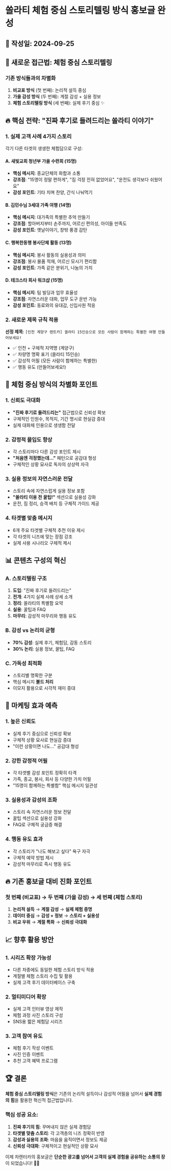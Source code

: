 # 쏠라티 체험 중심 스토리텔링 방식 홍보글 완성

## 📅 작성일: 2024-09-25

## 🎯 새로운 접근법: 체험 중심 스토리텔링

### 기존 방식들과의 차별화

1. **비교표 방식** (첫 번째): 논리적 설득 중심
2. **가을 감성 방식** (두 번째): 계절 감성 + 실용 정보
3. **체험 스토리텔링 방식** (세 번째): 실제 후기 중심 ✨

## 🔥 핵심 전략: "진짜 후기로 들려드리는 쏠라티 이야기"

### 1. 실제 고객 사례 4가지 스토리

각기 다른 타겟의 생생한 체험담으로 구성:

#### A. 새빛교회 청년부 가을 수련회 (15명)

- **핵심 메시지**: 종교단체의 화합과 소통
- **강조점**: "15명이 정말 편하게", "짐 걱정 전혀 없었어요", "운전도 생각보다 쉬웠어요"
- **감성 포인트**: 기타 치며 찬양, 간식 나눠먹기

#### B. 김민수님 3세대 가족 여행 (14명)

- **핵심 메시지**: 대가족의 특별한 추억 만들기
- **강조점**: 할아버지부터 손주까지, 어르신 편의성, 아이들 만족도
- **감성 포인트**: 옛날이야기, 창밖 풍경 감탄

#### C. 행복한동행 봉사단체 활동 (13명)

- **핵심 메시지**: 봉사 활동의 실용성과 의미
- **강조점**: 봉사 물품 적재, 어르신 모시기 편리함
- **감성 포인트**: 가족 같은 분위기, 나눔의 가치

#### D. 테크스타 회사 워크샵 (15명)

- **핵심 메시지**: 팀 빌딩과 업무 효율성
- **강조점**: 자연스러운 대화, 업무 도구 운반 가능
- **감성 포인트**: 동료와의 유대감, 신입사원 적응

### 2. 새로운 제목 규칙 적용

**선정 제목**: `[인천 계양구 렌트카] 쏠라티 15인승으로 모든 사람이 함께하는 특별한 여행 만들어보세요!`

- ✅ 인천 + 구체적 지역명 (계양구)
- ✅ 차량명 명확 표기 (쏠라티 15인승)
- ✅ 감성적 어필 (모든 사람이 함께하는 특별한)
- ✅ 행동 유도 (만들어보세요!)

## 🌟 체험 중심 방식의 차별화 포인트

### 1. 신뢰도 극대화

- **"진짜 후기로 들려드리는"** 접근법으로 신뢰성 확보
- 구체적인 인원수, 목적지, 기간 명시로 현실감 증대
- 실제 대화체 인용으로 생생함 전달

### 2. 감정적 몰입도 향상

- 각 스토리마다 다른 감성 포인트 제시
- **"처음엔 걱정했는데..."** 패턴으로 공감대 형성
- 구체적인 상황 묘사로 독자의 상상력 자극

### 3. 실용 정보의 자연스러운 전달

- 스토리 속에 자연스럽게 실용 정보 포함
- **"쏠라티 이용 전 꿀팁!"** 섹션으로 실용성 강화
- 운전, 짐 정리, 승객 배치 등 구체적 가이드 제공

### 4. 타겟별 맞춤 메시지

- 6개 주요 타겟별 구체적 추천 이유 제시
- 각 타겟의 니즈에 맞는 장점 강조
- 실제 사용 시나리오 구체적 제시

## 📊 콘텐츠 구성의 혁신

### A. 스토리텔링 구조

1. **도입**: "진짜 후기로 들려드리는"
2. **전개**: 4가지 실제 사례 상세 소개
3. **정리**: 쏠라티의 특별함 요약
4. **실용**: 꿀팁과 FAQ
5. **마무리**: 감성적 마무리와 행동 유도

### B. 감성 vs 논리의 균형

- **70% 감성**: 실제 후기, 체험담, 감동 스토리
- **30% 논리**: 실용 정보, 꿀팁, FAQ

### C. 가독성 최적화

- 스토리별 명확한 구분
- 핵심 메시지 **볼드 처리**
- 이모지 활용으로 시각적 재미 증대

## 🎯 마케팅 효과 예측

### 1. 높은 신뢰도

- 실제 후기 중심으로 신뢰성 확보
- 구체적 상황 묘사로 현실감 증대
- "이런 상황이면 나도..." 공감대 형성

### 2. 강한 감정적 어필

- 각 타겟별 감성 포인트 정확히 타격
- 가족, 종교, 봉사, 회사 등 다양한 가치 어필
- "15명이 함께하는 특별함" 핵심 메시지 일관성

### 3. 실용성과 감성의 조화

- 스토리 속 자연스러운 정보 전달
- 꿀팁 섹션으로 실용성 강화
- FAQ로 구체적 궁금증 해결

### 4. 행동 유도 효과

- 각 스토리가 "나도 해보고 싶다" 욕구 자극
- 구체적 예약 방법 제시
- 감성적 마무리로 즉시 행동 유도

## 🔥 기존 홍보글 대비 진화 포인트

### 첫 번째 (비교표) → 두 번째 (가을 감성) → 세 번째 (체험 스토리)

1. **논리적 설득** → **계절 감성** → **실제 체험 증명**
2. **데이터 중심** → **감성 + 정보** → **스토리 + 실용성**
3. **비교 우위** → **계절 특화** → **신뢰성 극대화**

## 📈 향후 활용 방안

### 1. 시리즈 확장 가능성

- 다른 차종에도 동일한 체험 스토리 방식 적용
- 계절별 체험 스토리 수집 및 활용
- 실제 고객 후기 데이터베이스 구축

### 2. 멀티미디어 확장

- 실제 고객 인터뷰 영상 제작
- 체험 과정 사진 스토리 구성
- SNS용 짧은 체험담 시리즈

### 3. 고객 참여 유도

- 체험 후기 작성 이벤트
- 사진 인증 이벤트
- 추천 고객 혜택 프로그램

## 🏆 결론

**체험 중심 스토리텔링 방식**은 기존의 논리적 설득이나 감성적 어필을 넘어서 **실제 경험의 힘**을 활용한 혁신적 접근법입니다.

### 핵심 성공 요소:

1. **진짜 후기의 힘**: 꾸며내지 않은 실제 경험담
2. **타겟별 맞춤 스토리**: 각 고객층의 니즈 정확히 반영
3. **감성과 실용의 조화**: 마음을 움직이면서 정보도 제공
4. **신뢰성 극대화**: 구체적이고 현실적인 상황 묘사

이제 차렌터카의 홍보글은 **단순한 광고를 넘어서 고객의 실제 경험을 공유하는 소통의 장**이 되었습니다! 🚀✨

